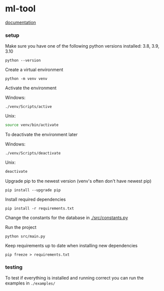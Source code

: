 # ml-tool

[documentation](./doc/README.md)

### setup
Make sure you have one of the following python versions installed: 3.8, 3.9, 3.10
```
python --version
```

Create a virtual environment
```
python -m venv venv
```

Activate the environment

Windows:
```
./venv/Scripts/active
```
Unix:
```zsh
source venv/bin/activate
```

To deactivate the environment later

Windows:
```
./venv/Scripts/deactivate
```
Unix:
```zsh
deactivate
```

Upgrade pip to the newest version
(venv's often don't have newest pip)
```
pip install --upgrade pip
```

Install required dependencies
```
pip install -r requirements.txt
```

Change the constants for the database in [./src/constants.py](./src/constants.py)

Run the project
```
python src/main.py
```

Keep requirements up to date when installing new dependencies
```
pip freeze > requirements.txt
```

### testing
To test if everything is installed and running correct you can run the examples in `./examples/`
